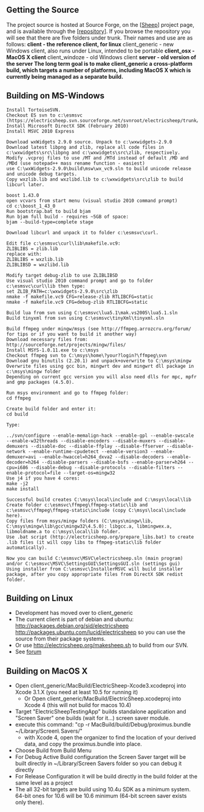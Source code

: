 ## Getting the Source ##
The project source is hosted at Source Forge, on the [[Sheep](http://sourceforge.net/projects/electricsheep/|Electric)] project page, and is available through the [[repository](http://sourceforge.net/svn/?group_id=68853|Subversion)]. If you browse the repository you will see that there are five folders under trunk. Their names and use are as follows:
**client - the reference client, for linux** client\_generic - new Windows client, also runs under Linux, intended to be portable
**client\_osx - MacOS X client** client\_windoze - old Windows client
**server - old version of the server
The long term goal is to make client\_generic a cross-platform build, which targets a number of platforms, including MacOS X which is currently being managed as a separate build.**

## Building on MS-Windows ##
```
Install TortoiseSVN.
Checkout ES svn to c:\esmsvc (https://electricsheep.svn.sourceforge.net/svnroot/electricsheep/trunk/client_generic)
Install Microsoft DirectX SDK (February 2010)
Install MSVC 2010 Express

Download wxWidgets 2.9.0 source. Unpack to c:\wxwidgets-2.9.0
Download latest libpng and zlib, replace all code files in c:\wxwidgets\src\libpng and c:\wxwidgets\src\zlib, respectively.
Modify .vcproj files to use /MT and /MTd instead of default /MD and /MDd (use notepad++ mass rename function - easiest)
use C:\wxWidgets-2.9.0\build\msw\wx_vc9.sln to build unicode release and unicode debug targets.
Copy wxzlib.lib and wxzlibd.lib to c:\wxwidgets\src\zlib to build libcurl later.

boost 1.43.0
open vcvars from start menu (visual studio 2010 command prompt)
cd c:\boost_1_43_0
Run bootstrap.bat to build bjam
Run bjam full build - requires ~5GB of space:
bjam --build-type=complete stage

Download libcurl and unpack it to folder c:\esmsvc\curl.

Edit file c:\esmsvc\curl\lib\makefile.vc9:
ZLIBLIBS = zlib.lib
replace with:
ZLIBLIBS = wxzlib.lib
ZLIBLIBSD = wxzlibd.lib

Modify target debug-zlib to use ZLIBLIBSD
Use visual studio 2010 command prompt and go to folder c:\esmsvc\curl\lib then type:
set ZLIB_PATH=c:\wxwidgets-2.9.0\src\zlib
nmake -f makefile.vc9 CFG=release-zlib RTLIBCFG=static
nmake -f makefile.vc9 CFG=debug-zlib RTLIBCFG=static

Build lua from svn using C:\esmsvc\lua5.1\mak.vs2005\lua5.1.sln
Build tinyxml from svn using C:\esmsvc\tinyXml\tinyxml.sln

Build ffmpeg under mingw/msys (see http://ffmpeg.arrozcru.org/forum/ for tips or if you want to build it another way)
Download necessary files from: http://sourceforge.net/projects/mingw/files/
Install MSYS-1.0.11.exe to c:\msys
Checkout ffmpeg svn to C:\msys\home\?your?login?\ffmpeg\svn
Download gnu binutils (2.20.1) and unpack+overwrite to C:\msys\mingw
Overwrite files using gcc bin, mingwrt dev and mingwrt dll package in c:\msys\mingw folder
Depending on current gcc version you will also need dlls for mpc, mpfr and gmp packages (4.5.0).

Run msys environment and go to ffmpeg folder:
cd ffmpeg

Create build folder and enter it:
cd build

Type:

../svn/configure --enable-memalign-hack --enable-gpl --enable-swscale --enable-w32threads --disable-encoders --disable-muxers --disable-demuxers --disable-doc --disable-ffplay --disable-ffserver --disable-network --enable-runtime-cpudetect --enable-version3 --enable-demuxer=avi --enable-hwaccel=h264_dxva2 --disable-decoders --enable-decoder=h264 --disable-parsers --disable-bsfs --enable-parser=h264 --cpu=i686 --disable-debug --disable-protocols --disable-filters --enable-protocol=file --target-os=mingw32
Use j4 if you have 4 cores:
make -j2
make install

Successful build creates C:\msys\local\include and C:\msys\local\lib
Create folder c:\esmsvc\ffmpeg\ffmpeg-static\lib and c:\esmsvc\ffmpeg\ffmpeg-static\include (copy C:\msys\local\include here).
Copy files from msys/mingw folders (C:\msys\mingw\lib, C:\msys\mingw\lib\gcc\mingw32\4.5.0): libgcc.a, libmingwex.a, libmoldname.a to c:\msys\local\lib folder.
Use .bat script (http://electricsheep.org/prepare_libs.bat) to create .lib files (it will copy libs to ffmpeg-static\lib folder automatically).

Now you can build C:\esmsvc\MSVC\electricsheep.sln (main program) and/or C:\esmsvc\MSVC\SettingsGUI\SettingsGUI.sln (settings gui)
Using installer from C:\esmsvc\InstallerMSVC will build installer package, after you copy appropriate files from DirectX SDK redist folder.
```

## Building on Linux ##
  * Development has moved over to client\_generic
  * The current client is part of debian and ubuntu: http://packages.debian.org/sid/electricsheep http://packages.ubuntu.com/lucid/electricsheep so you can use the source from their package systems.
  * Or use http://electricsheep.org/makesheep.sh to build from our SVN.
  * See [forum](http://community.electricsheep.org/node/271)

## Building on MacOS X ##
  * Open client\_generic/MacBuild/ElectricSheep-Xcode3.xcodeproj into Xcode 3.1.X (you need at least 10.5 for running it)
    * Or Open client\_generic/MacBuild/ElectricSheep.xcodeproj into Xcode 4 (this will not build for macos 10.4)
  * Target "ElectricSheepTestingApp" builds standalone application and "Screen Saver" one builds (wait for it...) screen saver module.
  * execute this command: "cp -r MacBuild/build/Debug/proximus.bundle ~/Library/Screen\ Savers/"
    * with Xcode 4, open the organizer to find the location of your derived data, and copy the proximus.bundle into place.
  * Choose Build from Build Menu
  * For Debug Active Build configuration the Screen Saver target will be built directly in ~/Library/Screen Savers folder so you can debug it directly
  * For Release Configuration it will be build directly in the build folder at the same level as a project
  * The all 32-bit targets are build using 10.4u SDK as a minimum system. 64-bit ones for 10.6 will be 10.6 minimum (64-bit screen saver exists only there).